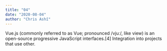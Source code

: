 ```yaml
---
title: "04"
date: "2020-08-04"
author: "Chris Ashî"
---
```

Vue.js (commonly referred to as Vue; pronounced /vjuː/, like view)
is an open-source progressive JavaScript interfaces.[4] Integration
into projects that use other.